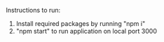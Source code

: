 Instructions to run:
1. Install required packages by running "npm i"
2. "npm start" to run application on local port 3000
